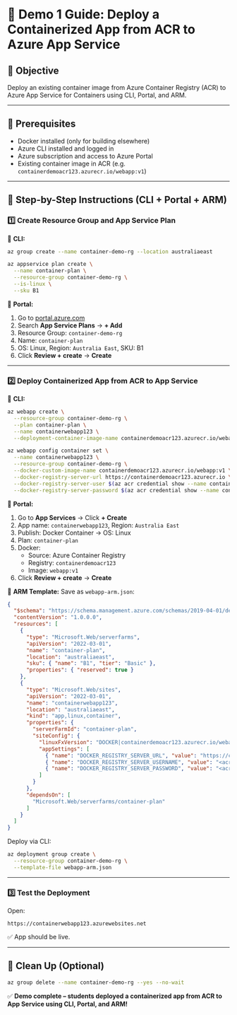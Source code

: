 # 🐳 Demo 1 Guide: Deploy a Containerized App from ACR to Azure App Service

## 🎯 Objective

Deploy an existing container image from Azure Container Registry (ACR) to Azure App Service for Containers using CLI, Portal, and ARM.

---

## 🧭 Prerequisites

- Docker installed (only for building elsewhere)
- Azure CLI installed and logged in
- Azure subscription and access to Azure Portal
- Existing container image in ACR (e.g. `containerdemoacr123.azurecr.io/webapp:v1`)

---

## 👣 Step-by-Step Instructions (CLI + Portal + ARM)

### 1️⃣ Create Resource Group and App Service Plan

🔸 **CLI:**

```bash
az group create --name container-demo-rg --location australiaeast

az appservice plan create \
  --name container-plan \
  --resource-group container-demo-rg \
  --is-linux \
  --sku B1
```

🔸 **Portal:**

1. Go to [portal.azure.com](https://portal.azure.com)
2. Search **App Service Plans** → **+ Add**
3. Resource Group: `container-demo-rg`
4. Name: `container-plan`
5. OS: Linux, Region: `Australia East`, SKU: B1
6. Click **Review + create** → **Create**

---

### 2️⃣ Deploy Containerized App from ACR to App Service

🔸 **CLI:**

```bash
az webapp create \
  --resource-group container-demo-rg \
  --plan container-plan \
  --name containerwebapp123 \
  --deployment-container-image-name containerdemoacr123.azurecr.io/webapp:v1

az webapp config container set \
  --name containerwebapp123 \
  --resource-group container-demo-rg \
  --docker-custom-image-name containerdemoacr123.azurecr.io/webapp:v1 \
  --docker-registry-server-url https://containerdemoacr123.azurecr.io \
  --docker-registry-server-user $(az acr credential show --name containerdemoacr123 --query username -o tsv) \
  --docker-registry-server-password $(az acr credential show --name containerdemoacr123 --query passwords[0].value -o tsv)
```

🔸 **Portal:**

1. Go to **App Services** → Click **+ Create**
2. App name: `containerwebapp123`, Region: `Australia East`
3. Publish: Docker Container → OS: Linux
4. Plan: `container-plan`
5. Docker:
   - Source: Azure Container Registry
   - Registry: `containerdemoacr123`
   - Image: `webapp:v1`
6. Click **Review + create** → **Create**

🔸 **ARM Template:** Save as `webapp-arm.json`:

```json
{
  "$schema": "https://schema.management.azure.com/schemas/2019-04-01/deploymentTemplate.json#",
  "contentVersion": "1.0.0.0",
  "resources": [
    {
      "type": "Microsoft.Web/serverfarms",
      "apiVersion": "2022-03-01",
      "name": "container-plan",
      "location": "australiaeast",
      "sku": { "name": "B1", "tier": "Basic" },
      "properties": { "reserved": true }
    },
    {
      "type": "Microsoft.Web/sites",
      "apiVersion": "2022-03-01",
      "name": "containerwebapp123",
      "location": "australiaeast",
      "kind": "app,linux,container",
      "properties": {
        "serverFarmId": "container-plan",
        "siteConfig": {
          "linuxFxVersion": "DOCKER|containerdemoacr123.azurecr.io/webapp:v1",
          "appSettings": [
            { "name": "DOCKER_REGISTRY_SERVER_URL", "value": "https://containerdemoacr123.azurecr.io" },
            { "name": "DOCKER_REGISTRY_SERVER_USERNAME", "value": "<acr-username>" },
            { "name": "DOCKER_REGISTRY_SERVER_PASSWORD", "value": "<acr-password>" }
          ]
        }
      },
      "dependsOn": [
        "Microsoft.Web/serverfarms/container-plan"
      ]
    }
  ]
}
```

Deploy via CLI:

```bash
az deployment group create \
  --resource-group container-demo-rg \
  --template-file webapp-arm.json
```

---

### 3️⃣ Test the Deployment

Open:

```
https://containerwebapp123.azurewebsites.net
```

✅ App should be live.

---

## 🧼 Clean Up (Optional)

```bash
az group delete --name container-demo-rg --yes --no-wait
```

✅ **Demo complete – students deployed a containerized app from ACR to App Service using CLI, Portal, and ARM!**

